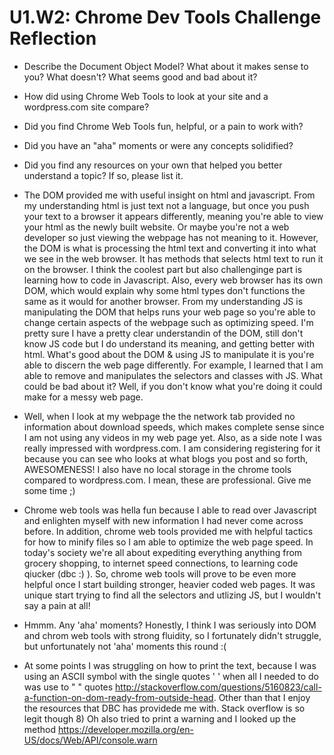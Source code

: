 # U1.W2: Chrome Dev Tools Challenge Reflection

* Describe the Document Object Model? What about it makes sense to you? What doesn't? What seems good and bad about it?
* How did using Chrome Web Tools to look at your site and a wordpress.com site compare?
* Did you find Chrome Web Tools fun, helpful, or a pain to work with?
* Did you have an "aha" moments or were any concepts solidified?
* Did you find any resources on your own that helped you better understand a topic? If so, please list it.

* The DOM provided me with useful insight on html and javascript. From my understanding html is just text not a language, but once you push your text to a browser it appears differently, meaning you're able to view your html as the newly built website. Or maybe you're not a web developer so just viewing the webpage has not meaning to it. However, the DOM is what is processing the html text and converting it into what we see in the web browser. It has methods that selects html text to run it on the browser. I think the coolest part but also challenginge part is learning how to code in Javascript. Also, every web browser has its own DOM, which would explain why some html types don't functions the same as it would for another browser. From my understanding JS is manipulating the DOM that helps runs your web page so you're able to change certain aspects of the webpage such as optimizing speed. I'm pretty sure I have a pretty clear understandin of the DOM, still don't know JS code but I do understand its meaning, and getting better with html. What's good about the DOM & using JS to manipulate it is you're able to discern the web page differently. For example, I learned that I am able to remove and manipulates the selectors and classes with JS. What could be bad about it? Well, if you don't know what you're doing it could make for a messy web page. 

* Well, when I look at my webpage the the network tab provided no information about download speeds, which makes complete sense since I am not using any videos in my web page yet. Also, as a side note I was really impressed with wordpress.com. I am considering registering for it because you can see who looks at what blogs you post and so forth, AWESOMENESS! I also have no local storage in the chrome tools compared to wordpress.com. I mean, these are professional. Give me some time ;) 

* Chrome web tools was hella fun because I able to read over Javascript and enlighten myself with new information I had never come across before. In addition, chrome web tools provided me with helpful tactics for how to minify files so I am able to optimize the web page speed. In today's society we're all about expediting everything anything from grocery shopping, to internet speed connections, to learning code qiucker (dbc :) ). So, chrome web tools will prove to be even more helpful once I start building stronger, heavier coded web pages. It was unique start trying to find all the selectors and utlizing JS, but I wouldn't say a pain at all! 

* Hmmm. Any 'aha' moments? Honestly, I think I was seriously into DOM and chrom web tools with strong fluidity, so I fortunately didn't struggle, but unfortunately not 'aha' moments this round :( 

* At some points I was struggling on how to print the text, because I was using an ASCII symbol with the single quotes ' ' when all I needed to do was use to " " quotes http://stackoverflow.com/questions/5160823/call-a-function-on-dom-ready-from-outside-head. Other than that I enjoy the resources that DBC has providede me with. Stack overflow is so legit though 8) Oh also tried to print a warning and I looked up the method https://developer.mozilla.org/en-US/docs/Web/API/console.warn

